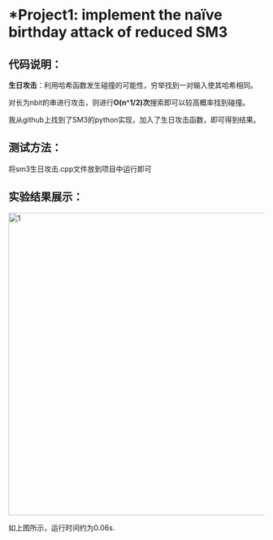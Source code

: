# *Project1: implement the naïve birthday attack of reduced SM3

## 代码说明：

  **生日攻击**：利用哈希函数发生碰撞的可能性，穷举找到一对输入使其哈希相同。
  
  对长为nbit的串进行攻击，则进行**O(n^1/2)次**搜索即可以较高概率找到碰撞。
  
  我从github上找到了SM3的python实现，加入了生日攻击函数，即可得到结果。


## 测试方法：

将sm3生日攻击.cpp文件放到项目中运行即可

  
## 实验结果展示：


<img width="596" alt="1" src="https://github.com/xinxingroup32num1/homework-group-32/assets/138662552/d67d7156-efc9-4beb-8d3c-728b893bb889">

如上图所示，运行时间约为0.06s.
       
